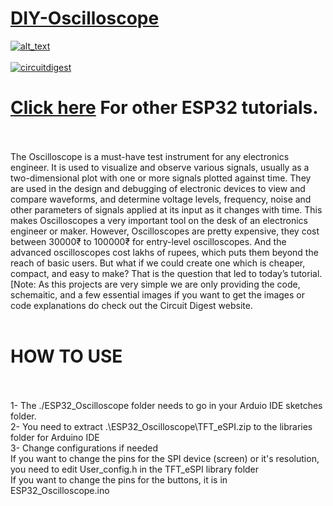 # [DIY-Oscilloscope](https://circuitdigest.com/microcontroller-projects/diy-esp32-oscilloscope)

<a href="https://circuitdigest.com/microcontroller-projects/diy-esp32-oscilloscope">
<img src="https://github.com/Circuit-Digest/ESP32-Oscilloscope/blob/04b6fece60edaf153e6bdef8e16c109be43cfa42/images/IMG_0308.png" width="" alt="alt_text" title="image_tooltip">
</a>

<br>

<br>
<a href="https://circuitdigest.com/esp32-projects"><img src="https://img.shields.io/static/v1?label=&labelColor=505050&message=ESP32 Tutorials Circuit Digest&color=%230076D6&style=social&logo=google-chrome&logoColor=%230076D6" alt="circuitdigest"/></a>
<br>

[<h1>Click here](https://circuitdigest.com/tags/ESP32) For other ESP32 tutorials.</h1>


<br>
<br>
The Oscilloscope is a must-have test instrument for any electronics engineer. It is used to visualize and observe various signals, usually as a two-dimensional plot with one or more signals plotted against time. They are used in the design and debugging of electronic devices to view and compare waveforms, and determine voltage levels, frequency, noise and other parameters of signals applied at its input as it changes with time. This makes Oscilloscopes a very important tool on the desk of an electronics engineer or maker. However, Oscilloscopes are pretty expensive, they cost between 30000₹ to 100000₹ for entry-level oscilloscopes. And the advanced oscilloscopes cost lakhs of rupees, which puts them beyond the reach of basic users. But what if we could create one which is cheaper, compact, and easy to make? That is the question that led to today’s tutorial.

<br>
[Note: As this projects are very simple we are only providing the code, schemaitic, and a few essential images if you want to get the images or code explanations do check out the Circuit Digest website.
<br>
<br>

<h1> HOW TO USE </h1>
<br>
<br>
1- The  ./ESP32_Oscilloscope folder needs to go in your Arduio IDE sketches folder.
<br>
2- You need to extract .\ESP32_Oscilloscope\TFT_eSPI.zip to the libraries folder for Arduino IDE
<br>
3- Change configurations if needed
<br>
If you want to change the pins for the SPI device (screen) or it's resolution, you need to edit User_config.h in the TFT_eSPI library folder
<br>
If you want to change the pins for the buttons, it is in ESP32_Oscilloscope.ino
